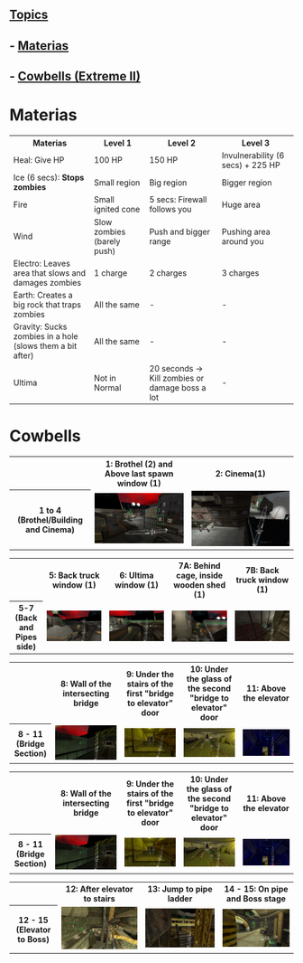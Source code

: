 ## <u>Topics</u>
## - [Materias](#Materias)
## - [Cowbells (Extreme II)](#Cowbells)

# Materias
<table>
    <th>Materias</th>
    <th>Level 1</th>
    <th>Level 2</th>
    <th>Level 3</th>
    <tr>
        <td>Heal: Give HP</td>
        <td>100 HP</td>
        <td>150 HP</td>
        <td>Invulnerability (6 secs) + 225 HP</td>
    </tr>
    <tr>
        <td>Ice (6 secs): <b>Stops zombies</b></td>
        <td>Small region</td>
        <td>Big region</td>
        <td>Bigger region</td>
    </tr>
    <tr>
        <td>Fire</td>
        <td>Small ignited cone</td>
        <td>5 secs: Firewall follows you</td>
        <td>Huge area</td>
    </tr>
    <tr>
        <td>Wind</td>
        <td>Slow zombies (barely push)</td>
        <td>Push and bigger range</td>
        <td>Pushing area around you</td>
    </tr>
    <tr>
        <td>Electro: Leaves area that slows and damages zombies</td>
        <td>1 charge</td>
        <td>2 charges</td>
        <td>3 charges</td>
    </tr>
    <tr>
        <td>Earth: Creates a big rock that traps zombies</td>
        <td>All the same</td>
        <td>-</td>
        <td>-</td>
    </tr>
    <tr>
        <td>Gravity: Sucks zombies in a hole (slows them a bit after)</td>
        <td>All the same</td>
        <td>-</td>
        <td>-</td>
    </tr>
    <tr>
        <td>Ultima</td>
        <td>Not in Normal</td>
        <td>20 seconds -> Kill zombies or damage boss a lot</td>
        <td>-</td>
    </tr>
</table>

# Cowbells
<table>
    <th></th>
    <th>1: Brothel (2) and Above last spawn window (1)</th>
    <th>2: Cinema(1)</th>
    <tr>
        <th> 1 to 4 (Brothel/Building and Cinema) </th>
        <td>
            <img src="1.jpg"></img>
        </td>
        <td>
            <img src="4.jpg"></img>
        </td>
    </tr>
</table>
<table>
    <th></th>
    <th>5: Back truck window (1)</th>
    <th>6: Ultima window (1)</th>
    <th>7A: Behind cage, inside wooden shed (1)</th>
    <th>7B: Back truck window (1)</th>
    <tr>
        <th>5-7 (Back and Pipes side)</th>
        <td>
            <img src="5.jpg"></img>
        </td>
        <td>
            <img src="6.jpg"></img>
        </td>
        <td>
            <img src="7a.jpg"></img>
        </td>
        <td>
            <img src="7b.jpg"></img>
        </td>
    </tr>
</table>
<table>
    <th></th>
    <th>8: Wall of the intersecting bridge</th>
    <th>9: Under the stairs of the first "bridge to elevator" door</th>
    <th>10: Under the glass of the second "bridge to elevator" door</th>
    <th>11: Above the elevator</th>
    <tr>
        <th>8 - 11 (Bridge Section)</th>
        <td>
            <img src="8.jpg"></img>
        </td>
        <td>
            <img src="9.jpg"></img>
        </td>
        <td>
            <img src="10.jpg"></img>
        </td>
        <td>
            <img src="11.jpg"></img>
        </td>
    </tr>
</table>
<table>
    <th></th>
    <th>8: Wall of the intersecting bridge</th>
    <th>9: Under the stairs of the first "bridge to elevator" door</th>
    <th>10: Under the glass of the second "bridge to elevator" door</th>
    <th>11: Above the elevator</th>
    <tr>
        <th>8 - 11 (Bridge Section)</th>
        <td>
            <img src="8.jpg"></img>
        </td>
        <td>
            <img src="9.jpg"></img>
        </td>
        <td>
            <img src="10.jpg"></img>
        </td>
        <td>
            <img src="11.jpg"></img>
        </td>
    </tr>
</table>
<table>
    <th></th>
    <th>12: After elevator to stairs</th>
    <th>13: Jump to pipe ladder</th>
    <th>14 - 15: On pipe and Boss stage</th>
    <tr>
        <th>12 - 15 (Elevator to Boss)</th>
        <td>
            <img src="12.jpg"></img>
        </td>
        <td>
            <img src="13.jpg"></img>
        </td>
        <td>
            <img src="14.jpg"></img>
        </td>
    </tr>
</table>
